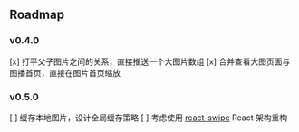 ## Roadmap

### v0.4.0
[x] 打平父子图片之间的关系，直接推送一个大图片数组
[x] 合并查看大图页面与图播首页，直接在图片首页缩放

### v0.5.0
[ ] 缓存本地图片，设计全局缓存策略
[ ] 考虑使用 [react-swipe](https://github.com/jed/react-swipe) React 架构重构
